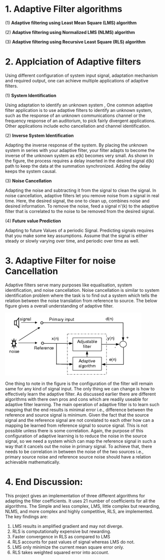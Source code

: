 # 1. Adaptive Filter algorithms 

(1) **Adaptive filtering using Least Mean Square (LMS) algorithm**

(2) **Adaptive filtering using Normalized LMS (NLMS) algorithm**

(3) **Adaptive filtering using Recursive Least Square (RLS) algorithm**



# 2. Applciation of Adaptive filters
Using different configuration of system input signal, adaptation mechanism and required output, one can achieve multiple applications of adaptive filters.

(1) **System Identification**

   Using adaptation to identify an unknown system , One common adaptive filter application is to use adaptive filters to identify an unknown system, such as the response of an unknown communications channel or the frequency response of an auditorium, to pick fairly divergent applications. Other applications include echo cancellation and channel identification.
  
(2) **Inverse System Identification**

   Adapting the inverse response of the system. By placing the unknown system in series with your adaptive filter, your filter adapts to become the inverse of the unknown system as e(k) becomes very small. As shown in the figure, the process requires a delay inserted in the desired signal d(k) path to keep the data at the summation synchronized. Adding the delay keeps the system causal.
   
(3) **Noise Cancellation**

   Adapting the noise and subtracting it from the signal to clean the signal. In noise cancellation, adaptive filters let you remove noise from a signal in real time. Here, the desired signal, the one to clean up, combines noise and desired information. To remove the noise, feed a signal n'(k) to the adaptive filter that is correlated to the noise to be removed from the desired signal.
   
 (4) **Future value Prediction**  
 
   Adapting to future Values of a periodic Signal. Predicting signals requires that you make some key assumptions. Assume that the signal is either steady or slowly varying over time, and periodic over time as well.
   
   
  # 3. Adaptive Filter for noise Cancellation
  Adaptive filters serve many purposes like equalisation, system identification, and noise cancellation. Noise cancellation is similar to system identification problem where the task is to find out a system which tells the relation between the noise translation from reference to source. The below figure gives a overall understanding of adaptive filter.
 
 ![Screenshot](noise.png?raw=true "Adapting filter to cancel noise")
 
 One thing to note in the figure is the configuration of the filter will remain same for any kind of signal input. The only thing we can change is how to effectively learn the adaptive filter. As discussed earlier there are different algorithms with there own pros and cons which are readily useable for adaptive filter learning. The main operation of adaptive filter is to learn such mapping that the end results is minimal error i.e., difference between the reference and source signal is minimum. Given the fact that the source signal and the reference signal are not corelated to each other how can a mapping be learned from reference signal to source signal. This is not possible unless there is some correlation. Again, the purpose of this configuration of adaptive learning is to reduce the noise in the source signal, so we need a system which can map the reference signal in such a way that it cancels out the noise in primary signal. To achieve that, there needs to be correlation in between the noise of the two sources i.e., primary source noise and reference source noise should have a relation achievable mathematically. 
 
 # 4. End Discussion:
 
 This project gives an implementation of three different algorithms for adapting the filter coefficients. It uses 21 number of coefficients for all the algorithms. The Simple and less complex, LMS, little complex but rewarding, NLMS, and more complex and highly competitive, RLS, are implemented. The key findings are:
1.	LMS results in amplified gradient and may not diverge. 
2.	RLS is computationally expensive but rewarding.
3.	Faster convergence in RLS as compared to LMS
4.	RLS accounts for past values of signal whereas LMS do not.
5.	LMS only minimize the current mean square error only.
6.	RLS takes weighted squared error into account.  

 
